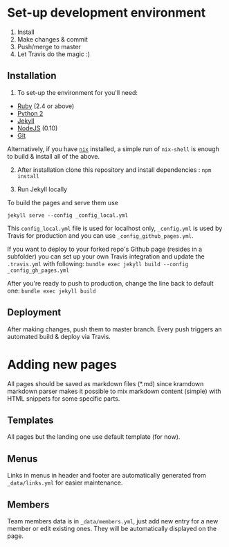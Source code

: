 
# Set-up development environment

1. Install
2. Make changes & commit
3. Push/merge to master
4. Let Travis do the magic :)

## Installation

1. To set-up the environment for you'll need:

- [Ruby](https://www.ruby-lang.org/en/downloads/) (2.4 or above)
- [Python 2](https://www.python.org/downloads/)
- [Jekyll](https://jekyllrb.com/)
- [NodeJS](https://nodejs.org/en/) (0.10)
- [Git](https://git-scm.com/)

Alternatively, if you have [`nix`](https://nixos.org/nix/) installed, a simple run of `nix-shell` is enough to build & install all of the above.

2. After installation clone this repository and install dependencies :
```npm install```

3. Run Jekyll locally

To build the pages and serve them use

```jekyll serve --config _config_local.yml```

This `config_local.yml` file is used for localhost only, `_config.yml` is used by Travis for production and you can use `_config_github_pages.yml`.

If you want to deploy to your forked repo's Github page (resides in a subfolder) you can set up your own Travis integration and update the `.travis.yml` with following:
```bundle exec jekyll build --config _config_gh_pages.yml```

After you're ready to push to production, change the line back to default one:
```bundle exec jekyll build```


## Deployment
After making changes, push them to master branch. Every push triggers an automated build & deploy via Travis.

# Adding new pages
All pages should be saved as markdown files (*.md) since kramdown markdown parser makes it possible to mix markdown content (simple) with HTML snippets for some specific parts.

## Templates
All pages but the landing one use default template (for now).

## Menus
Links in menus in header and footer are automatically generated from `_data/links.yml` for easier maintenance.

## Members
Team members data is in `_data/members.yml`, just add new entry for a new member or edit existing ones. They will be automatically displayed on the page.
